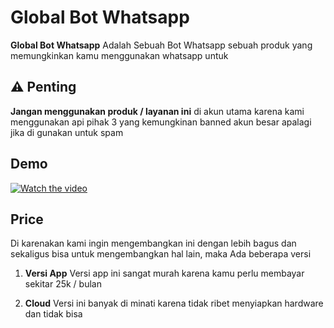 # Global Bot Whatsapp

**Global Bot Whatsapp** Adalah Sebuah Bot Whatsapp sebuah produk yang memungkinkan kamu menggunakan whatsapp untuk 

## ⚠️ Penting

**Jangan menggunakan produk / layanan ini** di akun utama karena kami menggunakan api pihak 3 yang kemungkinan banned akun besar apalagi jika di gunakan untuk spam

## Demo

[![Watch the video](https://img.youtube.com/vi/RFTVdYC5PeM/maxresdefault.jpg)](https://www.youtube.com/watch?v=RFTVdYC5PeM)


## Price

Di karenakan kami ingin mengembangkan ini dengan lebih bagus dan sekaligus bisa untuk mengembangkan hal lain, maka Ada beberapa versi

1. **Versi App**
   Versi app ini sangat murah karena kamu perlu membayar sekitar 25k / bulan

2. **Cloud**
   Versi ini banyak di minati karena tidak ribet menyiapkan hardware dan tidak bisa
